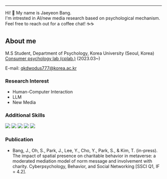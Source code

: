 ------------------------------

Hi! 🤗 My name is Jaeyeon Bang.    
I'm intrested in AI/new media research based on psychological mechanism.   
Feel free to reach out for a coffee chat! ☕☕


## About me 


M.S Student, Department of Psychology, Korea University (Seoul, Korea)    
[Consumer psychology lab (cplab.)](https://www.captainkorea411.kr/) (2023.03~)       

E-mail: qkdwodus777@korea.ac.kr

### Research Interest
- Human-Computer Interaction
- LLM
- New Media

### Additional Skills
<img src="https://img.shields.io/badge/-Python-3776AB?style=flat&logo=Python&logoColor=white"/> <img src="https://img.shields.io/badge/-PyTorch-EE4C2C?style=flat&logo=Pytorch&logoColor=white"/> <img src="https://img.shields.io/badge/-Jupyter-F37626?style=flat&logo=Jupyter&logoColor=white"/> <img src="https://img.shields.io/badge/-SPSS-D70032?style=flat&logoColor=white"/> <img src="https://img.shields.io/badge/-R-276DC3?style=flat&logo=R&logoColor=white"/>

### Publication
- Bang, J., Oh, S., Park, J., Lee, Y., Cho, Y., Park, S., & Kim, T. (in-press). The impact of spatial presence on charitable behavior in metaverse: a moderated mediation model of norm message and involvement with charity. Cyberpsychology, Behavior, and Social Networking [SSCI Q1, IF = 4.2].




<!--
**JaeYeonBang/JaeYeonBang** is a ✨ _special_ ✨ repository because its `README.md` (this file) appears on your GitHub profile.

Here are some ideas to get you started:

- 🔭 I’m currently working on ...
- 🌱 I’m currently learning ...
- 👯 I’m looking to collaborate on ...
- 🤔 I’m looking for help with ...
- 💬 Ask me about ...
- 📫 How to reach me: ...
- 😄 Pronouns: ...
- ⚡ Fun fact: ...
-->
